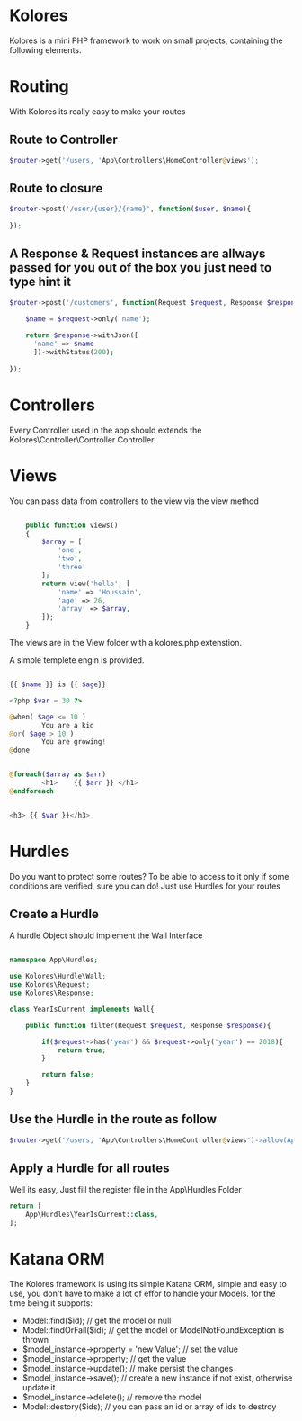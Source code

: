 # Kolores
Kolores is a mini PHP framework to work on small projects, containing the following elements.

# Routing
With Kolores its really easy to make your routes

## Route to Controller
```php
$router->get('/users, 'App\Controllers\HomeController@views');
```
## Route to closure
```php
$router->post('/user/{user}/{name}', function($user, $name){
    
});
```
## A Response & Request instances are allways passed for you out of the box you just need to type hint it
```php
$router->post('/customers', function(Request $request, Response $respone){

    $name = $request->only('name');
    
    return $response->withJson([
      'name' => $name
      ])->withStatus(200);
      
});
```

# Controllers

Every Controller used in the app should extends the Kolores\Controller\Controller Controller.

# Views
You can pass data from controllers to the view via the view method

```php

    public function views()
    {
        $array = [
            'one',
            'two',
            'three'
        ];
        return view('hello', [
            'name' => 'Houssain',
            'age' => 26,
            'array' => $array,
        ]);
    }

```

The views are in the View folder with a kolores.php extenstion.

A simple templete engin is provided.

```php

{{ $name }} is {{ $age}}

<?php $var = 30 ?> 

@when( $age <= 10 )
		You are a kid
@or( $age > 10 )
		You are growing!
@done


@foreach($array as $arr)
		<h1>	{{ $arr }} </h1>
@endforeach


<h3> {{ $var }}</h3>


```

# Hurdles


Do you want to protect some routes? To be able to access to it only if some conditions are verified, sure you can do! Just use Hurdles for your routes
## Create a Hurdle
A hurdle Object should implement the Wall Interface
```php

namespace App\Hurdles;

use Kolores\Hurdle\Wall;
use Kolores\Request;
use Kolores\Response;

class YearIsCurrent implements Wall{

	public function filter(Request $request, Response $response){

		if($request->has('year') && $request->only('year') == 2018){
			return true;
		}

		return false;
	}
}
```
## Use the Hurdle in the route as follow

```php
$router->get('/users, 'App\Controllers\HomeController@views')->allow(App\Hurdles\YearIsCurrent::class);
```
## Apply a Hurdle for all routes
Well its easy, Just fill the register file in the App\Hurdles Folder

```php
return [
	App\Hurdles\YearIsCurrent::class,
];
```

# Katana ORM
The Kolores framework is using its simple Katana ORM, simple and easy to use, you don't have to make a lot of effor to handle your Models. for the time being it supports:

- Model::find($id); // get the model or null
- Model::findOrFail($id); // get the model or ModelNotFoundException is thrown
- $model_instance->property = 'new Value'; // set the value
- $model_instance->property; // get the value
- $model_instance->update(); // make persist the changes
- $model_instance->save(); // create a new instance if not exist, otherwise update it
- $model_instance->delete(); // remove the model
- Model::destory($ids); // you can pass an id or array of ids to destroy

